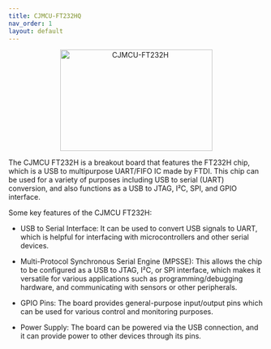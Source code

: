```yaml
---
title: CJMCU-FT232HQ
nav_order: 1
layout: default
---
```


<div style="text-align: center;">
    <img src="HackLab/assets/images/cjmcu-ft232hq.jpg" alt="CJMCU-FT232H" width="300" height="200">
</div>

The CJMCU FT232H is a breakout board that features the FT232H chip, which is a USB to multipurpose UART/FIFO IC made by FTDI. This chip can be used for a variety of purposes including USB to serial (UART) conversion, and also functions as a USB to JTAG, I²C, SPI, and GPIO interface.

Some key features of the CJMCU FT232H:

* USB to Serial Interface: It can be used to convert USB signals to UART, which is helpful for interfacing with microcontrollers and other serial devices.

* Multi-Protocol Synchronous Serial Engine (MPSSE): This allows the chip to be configured as a USB to JTAG, I²C, or SPI interface, which makes it versatile for various applications such as programming/debugging hardware, and communicating with sensors or other peripherals.

* GPIO Pins: The board provides general-purpose input/output pins which can be used for various control and monitoring purposes.

* Power Supply: The board can be powered via the USB connection, and it can provide power to other devices through its pins.